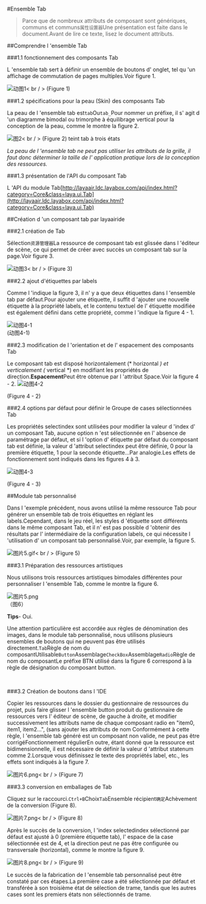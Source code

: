 #Ensemble Tab

> Parce que de nombreux attributs de composant sont génériques, communs et communs`属性设置器`Une présentation est faite dans le document.Avant de lire ce texte, lisez le document attributs.

##Comprendre l 'ensemble Tab

###1.1 fonctionnement des composants Tab

L 'ensemble tab sert à définir un ensemble de boutons d' onglet, tel qu 'un affichage de commutation de pages multiples.Voir figure 1.

![动图1](img/1.gif)< br / > (Figure 1)

###1.2 spécifications pour la peau (Skin) des composants Tab

La peau de l 'ensemble tab est`tab`Ou`tab_`Pour nommer un préfixe, il s' agit d 'un diagramme bimodal ou trimorphe à équilibrage vertical pour la conception de la peau, comme le montre la figure 2.

![图2](img/2.png)< br / > (Figure 2) teint tab à trois états

*La peau de l 'ensemble tab ne peut pas utiliser les attributs de la grille, il faut donc déterminer la taille de l' application pratique lors de la conception des ressources.*

###1.3 présentation de l'API du composant Tab

L 'API du module Tab[http://layaair.ldc.layabox.com/api/index.html?category=Core&class=laya.ui.Tab](http://layaair.ldc.layabox.com/api/index.html?category=Core&class=laya.ui.Tab)



##Création d 'un composant tab par layaairide

###2.1 création de Tab


Sélection`资源管理器`La ressource de composant tab est glissée dans l 'éditeur de scène, ce qui permet de créer avec succès un composant tab sur la page.Voir figure 3.

​![动图3](img/3.gif)< br / > (Figure 3)



###2.2 ajout d'étiquettes par labels

Comme l 'indique la figure 3, il n' y a que deux étiquettes dans l 'ensemble tab par défaut.Pour ajouter une étiquette, il suffit d 'ajouter une nouvelle étiquette à la propriété labels, et le contenu textuel de l' étiquette modifiée est également défini dans cette propriété, comme l 'indique la figure 4 - 1.

![动图4-1](img/4-1.gif) <br />(动图4-1)







###2.3 modification de l 'orientation et de l' espacement des composants Tab

Le composant tab est disposé horizontalement (* horizontal *) et verticalement (* vertical *) en modifiant les propriétés de direction.**Espacement**Peut être obtenue par l 'attribut Space.Voir la figure 4 - 2.
![动图4-2](img/4-2.gif) 

(Figure 4 - 2)

###2.4 options par défaut pour définir le Groupe de cases sélectionnées Tab

Les propriétés selectindex sont utilisées pour modifier la valeur d 'index d' un composant Tab, aucune option n 'est sélectionnée en l' absence de paramétrage par défaut, et si l 'option d' étiquette par défaut du composant tab est définie, la valeur d 'attribut selectindex peut être définie, 0 pour la première étiquette, 1 pour la seconde étiquette...Par analogie.Les effets de fonctionnement sont indiqués dans les figures 4 à 3.

![动图4-3](img/4-3.gif) 

(Figure 4 - 3)



##Module tab personnalisé

Dans l 'exemple précédent, nous avons utilisé la même ressource Tab pour générer un ensemble tab de trois étiquettes en réglant les labels.Cependant, dans le jeu réel, les styles d 'étiquette sont différents dans le même composant Tab, et il n' est pas possible d 'obtenir des résultats par l' intermédiaire de la configuration labels, ce qui nécessite l 'utilisation d' un composant tab personnalisé.Voir, par exemple, la figure 5.

​![图片5.gif](img/5.gif)< br / > (Figure 5)



###3.1 Préparation des ressources artistiques

Nous utilisons trois ressources artistiques bimodales différentes pour personnaliser l 'ensemble Tab, comme le montre la figure 6.



 ![图片5.png](img/6.png)<br/>  （图6）


**Tips**- Oui.

Une attention particulière est accordée aux règles de dénomination des images, dans le module tab personnalisé, nous utilisons plusieurs ensembles de boutons qui ne peuvent pas être utilisés directement.`Tab`Règle de nom du composantUtilisable`Button`Assemblage`CheckBox`Assemblage`Radio`Règle de nom du composantLe préfixe BTN utilisé dans la figure 6 correspond à la règle de désignation du composant button.

​

###3.2 Création de boutons dans l 'IDE

Copier les ressources dans le dossier du gestionnaire de ressources du projet, puis faire glisser l 'ensemble button produit du gestionnaire de ressources vers l' éditeur de scène, de gauche à droite, et modifier successivement les attributs name de chaque composant radio en "item0, item1, item2...", (sans ajouter les attributs de nom Conformément à cette règle, l 'ensemble tab généré est un composant non valide, ne peut pas être corrigéFonctionnement régulierEn outre, étant donné que la ressource est bidimensionnelle, il est nécessaire de définir la valeur d 'attribut statenum comme 2.Lorsque vous définissez le texte des propriétés label, etc., les effets sont indiqués à la figure 7.

![图片6.png](img/7.png)< br / > (Figure 7)



###3.3 conversion en emballages de Tab

Cliquez sur le raccourci.`Ctrl+B`Choix`Tab`Ensemble récipient`确定`Achèvement de la conversion (Figure 8).

​![图片7.png](img/8.png)< br / > (Figure 8)



Après le succès de la conversion, l 'index selectedindex sélectionné par défaut est ajusté à 0 (première étiquette tab), l' espace de la case sélectionnée est de 4, et la direction peut ne pas être configurée ou transversale (horizontal), comme le montre la figure 9.

​![图片8.png](img/9.png)< br / > (Figure 9)

Le succès de la fabrication de l 'ensemble tab personnalisé peut être constaté par ces étapes.La première case a été sélectionnée par défaut et transférée à son troisième état de sélection de trame, tandis que les autres cases sont les premiers états non sélectionnés de trame.





